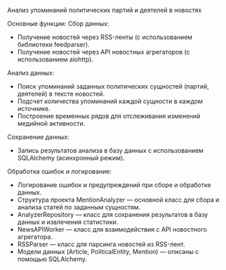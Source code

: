 Анализ упоминаний политических партий и деятелей в новостях

Основные функции:
Сбор данных:
 - Получение новостей через RSS-ленты (с использованием библиотеки feedparser).
 - Получение новостей через API новостных агрегаторов (с использованием aiohttp).

Анализ данных:
 - Поиск упоминаний заданных политических сущностей (партий, деятелей) в тексте новостей.
 - Подсчет количества упоминаний каждой сущности в каждом источнике.
 - Построение временных рядов для отслеживания изменений медийной активности.

Сохранение данных:
 - Запись результатов анализа в базу данных с использованием SQLAlchemy (асинхронный режим).

Обработка ошибок и логирование:
 - Логирование ошибок и предупреждений при сборе и обработке данных.
 - Структура проекта MentionAnalyzer — основной класс для сбора и анализа статей по заданным сущностям. 
 - AnalyzerRepository — класс для сохранения результатов в базу данных и извлечения статистики. 
 - NewsAPIWorker — класс для взаимодействия с API новостного агрегатора. 
 - RSSParser — класс для парсинга новостей из RSS-лент. 
 - Модели данных (Article, PoliticalEntity, Mention) — описаны с помощью SQLAlchemy.
